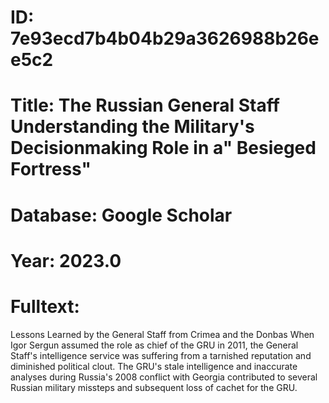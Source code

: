 # ID: 7e93ecd7b4b04b29a3626988b26ee5c2
# Title: The Russian General Staff Understanding the Military's Decisionmaking Role in a" Besieged Fortress"
# Database: Google Scholar
# Year: 2023.0
# Fulltext:
Lessons Learned by the General Staff from Crimea and the Donbas When Igor Sergun assumed the role as chief of the GRU in 2011, the General Staff's intelligence service was suffering from a tarnished reputation and diminished political clout.
The GRU's stale intelligence and inaccurate analyses during Russia's 2008 conflict with Georgia contributed to several Russian military missteps and subsequent loss of cachet for the GRU.